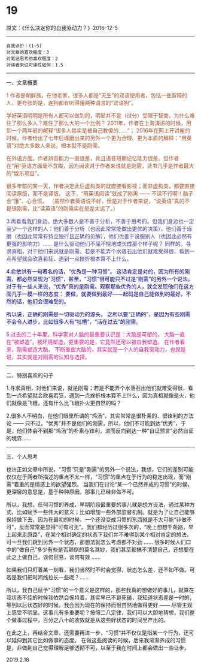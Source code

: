 # 19

原文：《什么决定你的自我驱动力？》2016-12-5  

<hr>  

```  
自我评价：(1~5)  
对文章的喜欢程度：3  
对笔记思考的喜欢程度：2  
对读者来说可读性如何：1.5  
```  

<hr>

一、文章概要  

<font color=#A0522D>1 作者是朝鲜族，在他老家，很多人都是“天生”的双语使用者，包括一些智障的人，更夸张的是，连狗都有听得懂两种语言的“双语狗”。

学好英语明明是所有人都可以做到的，明显并不是（过分）受限于智商，为什么难住了那么多人？难住了那么大的一个比例？
2011年，作者在上海演讲的时候，用到一个两年前的解释“很多人其实是被自己教傻的……”；
2016年在网上开讲座的时候，作者给出了七年后琢磨出来的另外一个更为合理、更为本质的解释：“用英语”对绝大多数人来说，根本就不是刚需。

在外语方面，作者辨音能力一直很差，并且语音短期记忆能力很差。但作者在“用”英语方面毫不含糊，因为阅读对于作者来说就是刚需，读书几乎是作者最大的“娱乐项目”。

很多年前的某一天，作者决定此后虚构类的就直接看影视；而非虚构类，都要直接阅读原版，而不是译版。
这下，“用英语阅读”就成了刚需 —— 不读不行啊！脑子会“饿”、心会慌。
（虽然作者英语说不好，但是对于作者来说，“说英语”真的不是很刚需，比“读英语”的刚需实在是差太远了。） </font>

<font color=#483D8B>3.再看看我们身边，绝大多数人是不善于分析，不善于思考的。但我们身边也一定至少一个这样的人：他们善于分析（也因此常常能做出更优的决策），他们善于琢磨（也因此常常有特立独行且正确的见解），他们也善于说服别人（也因此必然有更强的影响力）……
是什么驱动他们不屈不挠地成长成那个样子呢？
同样的，寻求真相，对于他们来说就是刚需。若是不能弄个水落石出他们就难受得很，看到一点希望就会欣喜若狂，遇到一点挫折根本算不上什么。 </font>

<font color=#000080>4.俞敏洪有一句著名的话，“优秀是一种习惯”。
这话肯定是对的，因为所有的刚需，都必然显现为“习惯”，甚至，“习惯”很可能只不过是“刚需”的另外一个说法。
对于有一些人来说，“优秀”真的是刚需。观察那些优秀的人，就会发现他们在这方面几乎一模一样的态度：
要做，就要做到最好——起码是自己能做到的最好。不然的话，他们会很难受的。

所以说，正确的刚需是一切驱动力的源头。
之所以要“正确的”，是因为有些刚需不会令人进步，比如很多人有“吐槽”，“活在过去”的刚需。 </font>

<font color=#D02090>5.过去的二十年里，科学家对人脑的最重要认识是：大脑是可塑的。
大脑一直在“被塑造”，被环境塑造，更重要的是，它竟然还可以被自我塑造。
在作者看来，刚需塑造大脑。
不断重塑大脑的，其实就是一个人的自我驱动力，也就是说，其实就是对刚需的认知与选择。 </font>

<hr>

二、特别喜欢的句子  

1.寻求真相，对他们来说，就是刚需；若是不能弄个水落石出他们就难受得很，看到一点希望就会欣喜若狂，遇到一点挫折根本算不上什么，因为真相就像是火，他们就像是飞蛾，还有什么比飞蛾扑火更自然的吗？

2.很多人不明白，在他们眼里所谓的“鸡汤”，其实常常是很朴素的、很锋利的方法论 —— 只不过，“优秀”并不是他们的刚需，所以，他们不可能到达“优秀”，于是，他们体会不到那“鸡汤”的朴素与锋利，进而反向到达一种“自证预言”必然自证的境界……

<hr>

三、个人思考

也许正如文章中所说，“习惯”只是“刚需”的另外一个说法，我想，它们的差别可能仅仅在于两者所描述的重点不太一样，“习惯”的重点在于行为的稳定出现，而“刚需”着重的是情感上的欲望强烈。
当我们在讨论“某一个已然养成的习惯”的时候，更深层的意思是，基于种种原因，那事儿已经非做不可。

所以，我想，任何习惯的养成，早期阶段最重要的事儿就是想方设法，通过某种方式、比如赋予一些伟大的意义；比如增加一些外部监督机制。就是为了让自己能够保持做下去，因为在最初的时候，一个还没变成习惯的东西就是不大可能“非做不可”，反而常常是显得“可有可无”。我们都经历过很多次的，“晚上想想千条路，早上起来走原路”，在某个相对确定的状态下我们并不难得到某个相对肯定的想法，可一旦我们跳到另外一个状态，那想法就怎么考虑都不对劲 …… 很多时候人们口中的“做自己”多少有些是否颠倒的莫名其妙，我们甚至都搞不清楚自己，还想要在此之上做自己，谈何容易，谈何有效 ……

如果我们只盯着某一刻看，我们当然时不时会觉得，状态怎么差，还不如不做。可若是我们把时间线拉长一些呢？……  

所以，我自己赋予“习惯”的一个意义是这样的，那些我真的想做好的事儿，就算在我状态不佳的时候我依然会保持着，其实早已不是死磕，我知道状态差是一时的，等到以后状态好的时候，我会因为现在的保持而很自然地做得更好 —— 尽管主观上感受不明显。这事儿有多重要呢？按照二八定律，我们可以大胆地猜想，我们整个做事过程中，百分之八十的收效就是从这些好状态的时间里产出的。

在此之上，再结合文章，还需要再进一步，“习惯”并不仅仅是指某一个行为，还可以延伸到其它比如做事的态度。
在做这些阅读的时候，后来我渐渐养成的习惯是，非做到自己觉得理解足够透彻不可，以至于我在时间上都会做出一些让步。

2019.2.18
